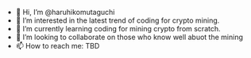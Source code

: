 - 👋 Hi, I’m @haruhikomutaguchi
- 👀 I’m interested in the latest trend of coding for crypto mining.
- 🌱 I’m currently learning coding for mining crypto from scratch.
- 💞️ I’m looking to collaborate on those who know well abuot the mining
- 📫 How to reach me: TBD 

<!---
haruhikomutaguchi/haruhikomutaguchi is a ✨ special ✨ repository because its `README.md` (this file) appears on your GitHub profile.
You can click the Preview link to take a look at your changes.
--->
